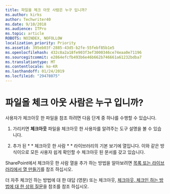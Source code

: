 ```yaml
---
title: 파일을 체크 아웃 사람은 누구 입니까?
ms.author: kirks
author: Techwriter40
ms.date: 9/10/2018
ms.audience: ITPro
ms.topic: article
ROBOTS: NOINDEX, NOFOLLOW
localization_priority: Priority
ms.assetid: 395eb03f-2885-43d5-b2fe-55febf85b1e5
ms.openlocfilehash: 432c8a2a18fe903f3ef3000346ce74eaa0e71196
ms.sourcegitcommit: e2864efcfb493b6e46b662b746661a61232bdba7
ms.translationtype: MT
ms.contentlocale: ko-KR
ms.lasthandoff: 01/24/2019
ms.locfileid: "29478075"
---
```

# <a name="who-has-a-file-checked-out"></a>파일을 체크 아웃 사람은 누구 입니까?

사용자가 체크아웃 한 파일을 참조 하려면 다음 단계 중 하나를 수행할 수 있습니다.
  
1. 가리키면 **체크아웃** 파일을 체크아웃 한 사용자를 알려주는 도구 설명을 볼 수 있습니다. 
    
2. 추가 된 * * 체크아웃 한 사람 * * 라이브러리의 기본 보기에 열입니다. 이와 같은 방식이으로 모든 사용자 쉽게 확인할 수 체크아웃 된 문서를 갖고 있습니다. 
    
SharePoint에서 체크아웃 한 사람 열을 추가 하는 방법을 알아보려면 [목록 또는 라이브러리에서 열 만들기](https://go.microsoft.com/fwlink/?linkid=2019591)를 참조 하십시오. 
  
더 자주 체크인 하는 방법에 대 한 대답 (영문) 또는 체크아웃, [체크아웃, 체크인 하는 방법에 대 한 상위 질문](https://go.microsoft.com/fwlink/?linkid=2018786)을 참조를 참조 하십시오.
  

